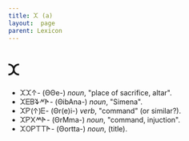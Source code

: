 ```yaml
---
title: 𐊉 (a)
layout:  page
parent: Lexicon
---
```




# 𐊉


- 𐊉𐊉𐊁- (ΘΘe-) *noun*, "place of sacrifice, altar".
- 𐊉𐊆𐊂𐊙𐊏𐊀- (ΘibAna-) *noun*, "Simena".
- 𐊉𐊕(𐊁)𐊆- (Θr(e)i-) *verb*, "command" (or similar?).
- 𐊉𐊕𐊐𐊎𐊀- (ΘrMma-) *noun*, "command, injuction".
- 𐊉𐊒𐊕𐊗𐊗𐊀- (Θortta-) *noun*, (title).